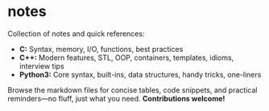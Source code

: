 # notes

Collection of notes and quick references:
- **C:** Syntax, memory, I/O, functions, best practices
- **C++:** Modern features, STL, OOP, containers, templates, idioms, interview tips
- **Python3:** Core syntax, built-ins, data structures, handy tricks, one-liners

Browse the markdown files for concise tables, code snippets, and practical reminders—no fluff, just what you need.
**Contributions welcome!**